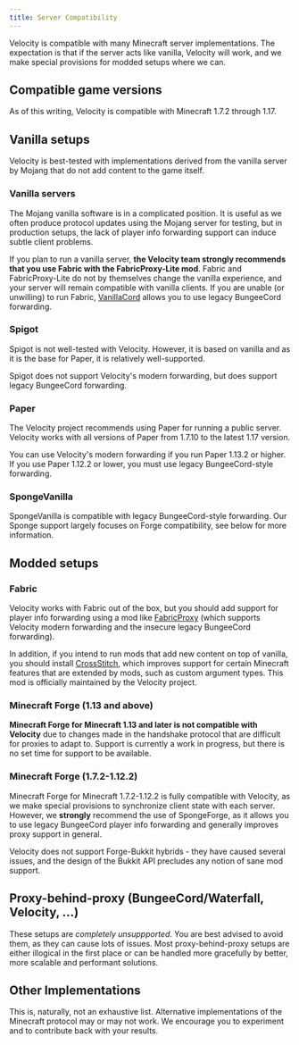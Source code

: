 ```yaml
---
title: Server Compatibility
---
```


Velocity is compatible with many Minecraft server implementations. The expectation is that if the server acts like vanilla, Velocity will work, and we make special provisions for modded setups where we can.

## Compatible game versions

As of this writing, Velocity is compatible with Minecraft 1.7.2 through 1.17.

## Vanilla setups

Velocity is best-tested with implementations derived from the vanilla server by Mojang that do not add content to the game itself.

### Vanilla servers

The Mojang vanilla software is in a complicated position. It is useful as we often produce protocol updates using the Mojang server for testing, but in production setups, the lack of player info forwarding support can induce subtle client problems.

If you plan to run a vanilla server, **the Velocity team strongly recommends that you use Fabric with the FabricProxy-Lite mod**. Fabric and FabricProxy-Lite do not by themselves change the vanilla experience, and your server will remain compatible with vanilla clients. If you are unable (or unwilling) to run Fabric, [VanillaCord](https://github.com/ME1312/VanillaCord) allows you to use legacy BungeeCord forwarding.

### Spigot

Spigot is not well-tested with Velocity. However, it is based on vanilla and as it is the base for Paper, it is relatively well-supported.

Spigot does not support Velocity's modern forwarding, but does support legacy BungeeCord forwarding.

### Paper

The Velocity project recommends using Paper for running a public server. Velocity works with all versions of Paper from 1.7.10 to the latest 1.17 version.

You can use Velocity's modern forwarding if you run Paper 1.13.2 or higher. If you use Paper 1.12.2 or lower, you must use legacy BungeeCord-style forwarding.

### SpongeVanilla

SpongeVanilla is compatible with legacy BungeeCord-style forwarding. Our Sponge support largely focuses on Forge compatibility, see below for more information.

## Modded setups

### Fabric

Velocity works with Fabric out of the box, but you should add support for player info forwarding using a mod like [FabricProxy](https://www.curseforge.com/minecraft/mc-mods/fabricproxy) (which supports Velocity modern forwarding and the insecure legacy BungeeCord forwarding).

In addition, if you intend to run mods that add new content on top of vanilla, you should install [CrossStitch](https://www.curseforge.com/minecraft/mc-mods/crossstitch), which improves support for certain Minecraft features that are extended by mods, such as custom argument types. This mod is officially maintained by the Velocity project.

### Minecraft Forge (1.13 and above)

**Minecraft Forge for Minecraft 1.13 and later is not compatible with Velocity** due to changes made in the handshake protocol that are difficult for proxies to adapt to. Support is currently a work in progress, but there is no set time for support to be available.

### Minecraft Forge (1.7.2-1.12.2)

Minecraft Forge for Minecraft 1.7.2-1.12.2 is fully compatible with Velocity, as we make special provisions to synchronize client state with each server. However, we **strongly** recommend the use of SpongeForge, as it allows you to use legacy BungeeCord player info forwarding and generally improves proxy support in general.

Velocity does not support Forge-Bukkit hybrids - they have caused several issues, and the design of the Bukkit API precludes any notion of sane mod support.

## Proxy-behind-proxy (BungeeCord/Waterfall, Velocity, ...)

These setups are _completely unsuppported_. You are best advised to avoid them, as they can cause lots of issues. Most proxy-behind-proxy setups are either illogical in the first place or can be handled more gracefully by better, more scalable and performant solutions.

## Other Implementations

This is, naturally, not an exhaustive list. Alternative implementations of the Minecraft protocol may or may not work. We encourage you to experiment and to contribute back with your results.
